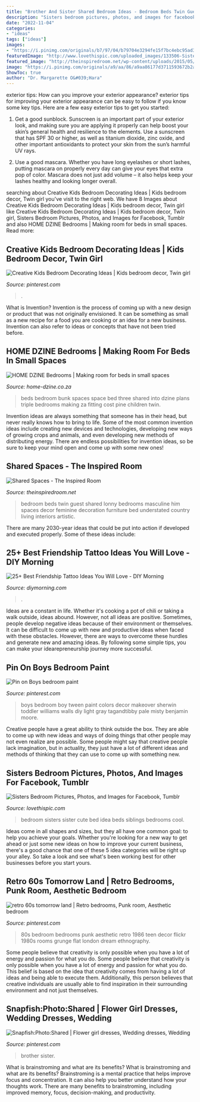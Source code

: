 ```yaml
---
title: "Brother And Sister Shared Bedroom Ideas - Bedroom Beds Twin Guest Shared Lonny Bedrooms Masculine Him Spaces Decor Feminine Decoration Furniture Bed Understated Country Living Interiors Artistic"
description: "Sisters bedroom pictures, photos, and images for facebook, tumblr"
date: "2022-11-04"
categories:
- "ideas"
tags: ["ideas"]
images:
- "https://i.pinimg.com/originals/b7/97/04/b79704e3294fe15f7bc4ebc95ad3b2af.jpg"
featuredImage: "http://www.lovethispic.com/uploaded_images/133506-Sisters-Bedroom.jpg"
featured_image: "http://theinspiredroom.net/wp-content/uploads/2015/05/Shared-Bedroom-with-Twin-Beds-Lonny.jpg"
image: "https://i.pinimg.com/originals/a9/aa/86/a9aa86177d3711593672b2aaeac611c9.jpg"
ShowToc: true
author: "Dr. Margarette O&#039;Hara"
---
```



exterior tips: How can you improve your exterior appearance?
exterior tips for improving your exterior appearance can be easy to follow if you know some key tips. Here are a few easy exterior tips to get you started:
1. Get a good sunblock. Sunscreen is an important part of your exterior look, and making sure you are applying it properly can help boost your skin’s general health and resilience to the elements. Use a sunscreen that has SPF 30 or higher, as well as titanium dioxide, zinc oxide, and other important antioxidants to protect your skin from the sun’s harmful UV rays.

2. Use a good mascara. Whether you have long eyelashes or short lashes, putting mascara on properly every day can give your eyes that extra pop of color. Mascara does not just add volume – it also helps keep your lashes healthy and looking longer overall.

	

		
searching about Creative Kids Bedroom Decorating Ideas | Kids bedroom decor, Twin girl you've visit to the right web. We have 8 Images about Creative Kids Bedroom Decorating Ideas | Kids bedroom decor, Twin girl like Creative Kids Bedroom Decorating Ideas | Kids bedroom decor, Twin girl, Sisters Bedroom Pictures, Photos, and Images for Facebook, Tumblr and also HOME DZINE Bedrooms | Making room for beds in small spaces. Read more:
		
    
## Creative Kids Bedroom Decorating Ideas | Kids Bedroom Decor, Twin Girl

<img loading=lazy src="https://i.pinimg.com/736x/10/af/13/10af137477eabfb175a5033032b7d87d.jpg" onerror="this.onerror=null;this.src='https://tse4.mm.bing.net/th?id=OIP.UZ3yznHrTGfOidqnCHMysQHaLH&amp;pid=15.1';" alt="Creative Kids Bedroom Decorating Ideas | Kids bedroom decor, Twin girl">

_Source: pinterest.com_

>. 

	

What is Invention?
Invention is the process of coming up with a new design or product that was not originally envisioned. It can be something as small as a new recipe for a food you are cooking or an idea for a new business. Invention can also refer to ideas or concepts that have not been tried before.

    
## HOME DZINE Bedrooms | Making Room For Beds In Small Spaces

<img loading=lazy src="https://www.home-dzine.co.za/2014/oct/108.jpg" onerror="this.onerror=null;this.src='https://tse3.mm.bing.net/th?id=OIP.uFGFAx9_gkTv_UISPuMfuwHaJ4&amp;pid=15.1';" alt="HOME DZINE Bedrooms | Making room for beds in small spaces">

_Source: home-dzine.co.za_

>beds bedroom bunk spaces space bed three shared into dzine plans triple bedrooms making za fitting cost pine children twin. 

	

Invention ideas are always something that someone has in their head, but never really knows how to bring to life. Some of the most common invention ideas include creating new devices and technologies, developing new ways of growing crops and animals, and even developing new methods of distributing energy. There are endless possibilities for invention ideas, so be sure to keep your mind open and come up with some new ones!

    
## Shared Spaces - The Inspired Room

<img loading=lazy src="http://theinspiredroom.net/wp-content/uploads/2015/05/Shared-Bedroom-with-Twin-Beds-Lonny.jpg" onerror="this.onerror=null;this.src='https://tse1.mm.bing.net/th?id=OIP.3cof8KYx3cKFTmQHnC8UFQHaF7&amp;pid=15.1';" alt="Shared Spaces - The Inspired Room">

_Source: theinspiredroom.net_

>bedroom beds twin guest shared lonny bedrooms masculine him spaces decor feminine decoration furniture bed understated country living interiors artistic. 

	

There are many 2030-year ideas that could be put into action if developed and executed properly. Some of these ideas include:

    
## 25+ Best Friendship Tattoo Ideas You Will Love - DIY Morning

<img loading=lazy src="https://diymorning.com/wp-content/uploads/2019/07/21-friendship-tattoo-ideas.jpg" onerror="this.onerror=null;this.src='https://tse1.mm.bing.net/th?id=OIP.Dym7SFPCPZVoXTBM4EGqEAHaHa&amp;pid=15.1';" alt="25+ Best Friendship Tattoo Ideas You Will Love - DIY Morning">

_Source: diymorning.com_

>. 

	

Ideas are a constant in life. Whether it's cooking a pot of chili or taking a walk outside, ideas abound. However, not all ideas are positive. Sometimes, people develop negative ideas because of their environment or themselves. It can be difficult to come up with new and productive ideas when faced with these obstacles. However, there are ways to overcome these hurdles and generate new and amazing ideas. By following some simple tips, you can make your idearepreneurship journey more successful.

    
## Pin On Boys Bedroom Paint

<img loading=lazy src="https://i.pinimg.com/originals/b7/97/04/b79704e3294fe15f7bc4ebc95ad3b2af.jpg" onerror="this.onerror=null;this.src='https://tse2.mm.bing.net/th?id=OIP.tx2mIYIwihhpF4XiKrnOEAHaKX&amp;pid=15.1';" alt="Pin on Boys bedroom paint">

_Source: pinterest.com_

>boys bedroom boy tween paint colors decor makeover sherwin toddler williams walls diy light gray tagandtibby pale misty benjamin moore. 

	

Creative people have a great ability to think outside the box. They are able to come up with new ideas and ways of doing things that other people may not even realize are possible. Some people might say that creative people lack imagination, but in actuality, they just have a lot of different ideas and methods of thinking that they can use to come up with something new.

    
## Sisters Bedroom Pictures, Photos, And Images For Facebook, Tumblr

<img loading=lazy src="http://www.lovethispic.com/uploaded_images/133506-Sisters-Bedroom.jpg" onerror="this.onerror=null;this.src='https://tse4.mm.bing.net/th?id=OIP.vYu0REPlZUM2n2ZOUAyNGQHaFT&amp;pid=15.1';" alt="Sisters Bedroom Pictures, Photos, and Images for Facebook, Tumblr">

_Source: lovethispic.com_

>bedroom sisters sister cute bed idea beds siblings bedrooms cool. 

	

Ideas come in all shapes and sizes, but they all have one common goal: to help you achieve your goals. Whether you're looking for a new way to get ahead or just some new ideas on how to improve your current business, there's a good chance that one of these 5 idea categories will be right up your alley. So take a look and see what's been working best for other businesses before you start yours.

    
## Retro 60s Tomorrow Land | Retro Bedrooms, Punk Room, Aesthetic Bedroom

<img loading=lazy src="https://i.pinimg.com/originals/a9/aa/86/a9aa86177d3711593672b2aaeac611c9.jpg" onerror="this.onerror=null;this.src='https://tse4.mm.bing.net/th?id=OIP.sH69fjIPA76LA0a__HYcEAHaFC&amp;pid=15.1';" alt="retro 60s tomorrow land | Retro bedrooms, Punk room, Aesthetic bedroom">

_Source: pinterest.com_

>80s bedroom bedrooms punk aesthetic retro 1986 teen decor flickr 1980s rooms grunge flat london dream ethnography. 

	

Some people believe that creativity is only possible when you have a lot of energy and passion for what you do.
Some people believe that creativity is only possible when you have a lot of energy and passion for what you do. This belief is based on the idea that creativity comes from having a lot of ideas and being able to execute them. Additionally, this person believes that creative individuals are usually able to find inspiration in their surrounding environment and not just themselves.

    
## Snapfish:Photo:Shared | Flower Girl Dresses, Wedding Dresses, Wedding

<img loading=lazy src="https://i.pinimg.com/736x/52/84/f6/5284f69280cd013d5680b295c30a2b86--brother-sister-photo-gifts.jpg" onerror="this.onerror=null;this.src='https://tse3.mm.bing.net/th?id=OIP.9o2YSKXCj6n8gTZLde20zgHaKa&amp;pid=15.1';" alt="Snapfish:Photo:Shared | Flower girl dresses, Wedding dresses, Wedding">

_Source: pinterest.com_

>brother sister. 

	

What is brainstroming and what are its benefits?
What is brainstroming and what are its benefits? Brainstroming is a mental practice that helps improve focus and concentration. It can also help you better understand how your thoughts work. There are many benefits to brainstroming, including improved memory, focus, decision-making, and productivity.

